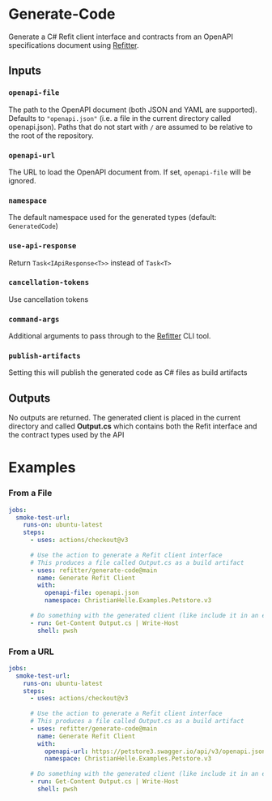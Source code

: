 # Generate-Code
Generate a C# Refit client interface and contracts from an OpenAPI specifications document using [Refitter](https://github.com/christianhelle/refitter).

## Inputs

### `openapi-file`
The path to the OpenAPI document (both JSON and YAML are supported). Defaults to `"openapi.json"` (i.e. a file in the current directory called openapi.json). Paths that do not start with `/` are assumed to be relative to the root of the repository.

### `openapi-url`
The URL to load the OpenAPI document from. If set, `openapi-file` will be ignored.

### `namespace`
The default namespace used for the generated types (default: `GeneratedCode`)

### `use-api-response`
Return `Task<IApiResponse<T>>` instead of `Task<T>`

### `cancellation-tokens`
Use cancellation tokens

### `command-args`
Additional arguments to pass through to the [Refitter](https://github.com/christianhelle/refitter) CLI tool.

### `publish-artifacts`
Setting this will publish the generated code as C# files as build artifacts

## Outputs
No outputs are returned. The generated client is placed in the current directory and called **Output.cs** which contains both the Refit interface and the contract types used by the API


# Examples

### From a File

```yaml
jobs:
  smoke-test-url:
    runs-on: ubuntu-latest
    steps:
      - uses: actions/checkout@v3
      
      # Use the action to generate a Refit client interface
      # This produces a file called Output.cs as a build artifact
      - uses: refitter/generate-code@main
        name: Generate Refit Client
        with:        
          openapi-file: openapi.json
          namespace: ChristianHelle.Examples.Petstore.v3
      
      # Do something with the generated client (like include it in an existing project)
      - run: Get-Content Output.cs | Write-Host
        shell: pwsh
```

### From a URL

```yaml
jobs:
  smoke-test-url:
    runs-on: ubuntu-latest
    steps:
      - uses: actions/checkout@v3
      
      # Use the action to generate a Refit client interface
      # This produces a file called Output.cs as a build artifact
      - uses: refitter/generate-code@main
        name: Generate Refit Client
        with:        
          openapi-url: https://petstore3.swagger.io/api/v3/openapi.json
          namespace: ChristianHelle.Examples.Petstore.v3
      
      # Do something with the generated client (like include it in an existing project)
      - run: Get-Content Output.cs | Write-Host
        shell: pwsh
```